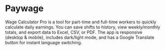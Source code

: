 # Paywage
Wage Calculator Pro is a tool for part-time and full-time workers to quickly calculate daily earnings. You can save shifts to history, view weekly/monthly totals, and export data to Excel, CSV, or PDF. The app is responsive (desktop &amp; mobile), includes dark/light mode, and has a Google Translate button for instant language switching.
